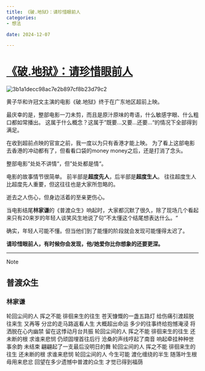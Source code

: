 ```yaml
---
title: 《破.地狱》：请珍惜眼前人
categories:
- 想法

date: 2024-12-07

---
```


# [《破.地狱》：请珍惜眼前人](https://github.com/chinobing/chinobing.github.io/issues/18)

![3b1a1decc98ac7e2b897cf8b23d79c2](https://github.com/user-attachments/assets/9a07b4de-fbec-4293-a7a0-461e932d656f)

黄子华和许冠文主演的电影《破.地狱》终于在广东地区超前上映。

最庆幸的是，整部电影一刀未剪，而且是原汁原味的粤语，什么敏感字眼、什么粗口都如常播出。 这属于什么概念？这属于”既要...又要...还要...“的情况下全部得到满足。

在收到超前点映的官宣之前，我一度以为只有香港才能上映。 为了看上这部电影去香港的冲动都有了，但看看口袋的money money之后，还是打消了念头。

整部电影”处处不讲情“，但”处处都是情“。

电影的故事情节很简单。 前半部是**超度先人**，后半部是**超度生人**。  往往超度生人比超度先人重要，但这往往也是大家所忽略的。

逝去之人伤心，但身边活着的至亲更伤心。

当电影结尾**林家谦**的《普渡众生》响起时，大家都沉默了很久，除了现场几个看起来只有20来岁的年轻人谈笑风生地说了句”不太懂这个结尾想表达什么。“

确实，年轻人可能不懂。但当他们到了能懂的阶段就会发现可能懂得太迟了。

**请珍惜眼前人，有时候你会发现，他/她爱你比你想象的还要更深。**

---
> [!NOTE]
> ## 普渡众生    
> ### 林家谦
>
>轮回尘间的人 挥之不能
>徘徊来生的往生
>苍天慷慨的一盏五路灯 给伤痛引渡超脱往来生 又再等
>分岔的走马路返看人生 大概超出命运
>多少的往事终给抱憾淹浸 将洒脱在心内幽禁
>留在这悸动月台共振
>轮回尘间的人 挥之不能
>徘徊来生的往生
>还未断的根 求谁来悲悯
>仍顽固埋首往后行
>沧桑的声线哼起了南音 响起牵挂种种世事余韵 未结束
>翩翩起了一支最后没明日的舞
>轮回尘间的人 挥之不能
>徘徊来生的往生
>还未断的根 求谁来悲悯
>轮回尘间的人 今生可能
>渡化缠绕的半生
>随落叶生根 毋用来悲忿
>回望在多少遗憾中普渡的众生
>才觉已得到福荫